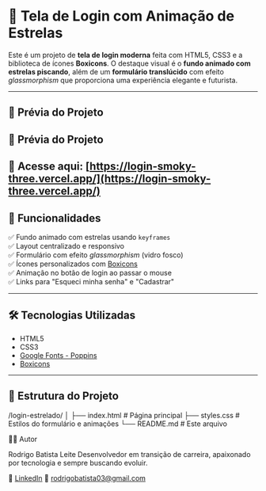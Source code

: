 # 🌌 Tela de Login com Animação de Estrelas

Este é um projeto de **tela de login moderna** feita com HTML5, CSS3 e a biblioteca de ícones **Boxicons**. O destaque visual é o **fundo animado com estrelas piscando**, além de um **formulário translúcido** com efeito *glassmorphism* que proporciona uma experiência elegante e futurista.

---

## 📸 Prévia do Projeto

## 📸 Prévia do Projeto

🔗 Acesse aqui: [https://login-smoky-three.vercel.app/](https://login-smoky-three.vercel.app/)
---

## 🚀 Funcionalidades

✅ Fundo animado com estrelas usando `keyframes`  
✅ Layout centralizado e responsivo  
✅ Formulário com efeito *glassmorphism* (vidro fosco)  
✅ Ícones personalizados com [Boxicons](https://boxicons.com/)  
✅ Animação no botão de login ao passar o mouse  
✅ Links para "Esqueci minha senha" e "Cadastrar"

---

## 🛠️ Tecnologias Utilizadas

- HTML5
- CSS3
- [Google Fonts - Poppins](https://fonts.google.com/specimen/Poppins)
- [Boxicons](https://boxicons.com/)

---

## 📂 Estrutura do Projeto
/login-estrelado/
│
├── index.html # Página principal
├── styles.css # Estilos do formulário e animações
└── README.md # Este arquivo

🧑‍💻 Autor

Rodrigo Batista Leite
Desenvolvedor em transição de carreira, apaixonado por tecnologia e sempre buscando evoluir.

🔗 [LinkedIn](https://www.linkedin.com/in/rodrigo-batista-leite)
📧 rodrigobatista03@gmail.com
